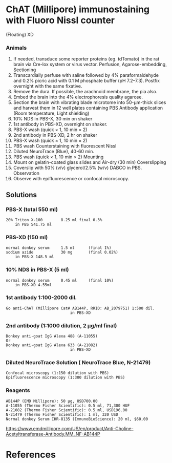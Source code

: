 # ChAT (Millipore) immunostaining with Fluoro Nissl counter
(Floating) XD

### Animals
1. If needed, transduce some reporter proteins (eg. tdTomato) in the rat brain via Cre-lox system or virus vector.
Perfusion, Agarose-embedding, Sectioning
2. Transcardially perfuse with saline followed by 4% paraformaldehyde and 0.2% picric acid with 0.1 M phosphate buffer (pH 7.2–7.3). Postfix overnight with the same fixative.
3. Remove the dura. If possible, the arachnoid membrane, the pia also.
4. Embed the brain into the 4% electrophoresis quality agarose.
5. Section the brain with vibrating blade microtome into 50-µm-thick slices and harvest them in 12 well plates containing PBS
Antibody application (Room temperature, Light shielding)
6. 10% NDS in PBS-X, 30 min on shaker
7. 1st antibody in PBS-XD, overnight on shaker.
8. PBS-X wash (quick × 1, 10 min × 2)
9. 2nd antibody in PBS-XD, 2 hr on shaker
10. PBS-X wash (quick × 1, 10 min × 2)
11. PBS wash
Counterstaining with fluorescent Nissl
12. Diluted NeuroTrace (Blue), 40-60 min.
13. PBS wash (quick × 1, 10 min × 2)
Mounting
14. Mount on gelatin-coated glass slides and Air-dry (30 min)
Coverslipping
15. Coverslip with 50% (v/v) glycerol/2.5% (w/v) DABCO in PBS.
Observation
16. Observe with epifluorescence or confocal microscopy.

 
## Solutions

### PBS-X (total 550 ml)
	20% Triton X-100		8.25 ml	final 0.3%
		in PBS 541.75 ml

### PBS-XD (150 ml)
	normal donkey serum		1.5 ml		(final 1%)
	sodium azide			30 mg		(final 0.02%)
		in PBS-X 148.5 ml

### 10% NDS in PBS-X (5 ml)
	normal donkey serum		0.45 ml		(final 10%)
		in PBS-XD 4.55ml

### 1st antibody 1:100-2000 dil.
	Go anti-ChAT (Millipore Cat# AB144P, RRID: AB_2079751) 1:500 dil.
								in PBS-XD

### 2nd antibody (1:1000 dilution, 2 µg/ml final)
	Donkey anti-goat IgG Alexa 488 (A-11055)
	Or
	Donkey anti-goat IgG Alexa 633 (A-21082)
								in PBS-XD

### Diluted NeuroTrace Solution (	NeuroTrace Blue, N-21479)
	Confocal microscopy (1:150 dilution with PBS)
	Epifluorescence microscopy (1:300 dilution with PBS)
	
### Reagents
	AB144P (EMD Millipore): 50 µg, USD700.00
	A-11055 (Thermo Fisher Scientific): 0.5 ml, 71,300 HUF
	A-21082 (Thermo Fisher Scientific): 0.5 ml, USD196.00
	N-21479 (Thermo Fisher Scientific): 1 ml, 320 USD
	Normal donkey Serum IHR-8135 (ImmunoBioScience): 20 ml, $60,00

https://www.emdmillipore.com/US/en/product/Anti-Choline-Acetyltransferase-Antibody,MM_NF-AB144P

# References
